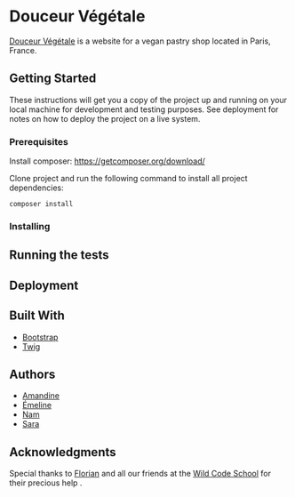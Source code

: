 # Douceur Végétale

[Douceur Végétale](https://douceurvegetale.herokuapp.com/) is a website for a vegan pastry shop located in Paris, France.

## Getting Started

These instructions will get you a copy of the project up and running on your local machine for development and testing purposes. See deployment for notes on how to deploy the project on a live system.

### Prerequisites

Install composer: https://getcomposer.org/download/

Clone project and run the following command to install all project dependencies:

```
composer install
```

### Installing


## Running the tests


## Deployment


## Built With

* [Bootstrap](http://getbootstrap.com/)
* [Twig](https://twig.symfony.com/)

## Authors

* [Amandine](https://github.com/amandinedargon)
* [Émeline](https://github.com/emelineap)
* [Nam](https://github.com/namG)
* [Sara](https://github.com/saraclima)

## Acknowledgments

Special thanks to [Florian](https://github.com/florianpdf) and all our friends at the [Wild Code School](https://github.com/WildCodeSchool) for their precious help .


